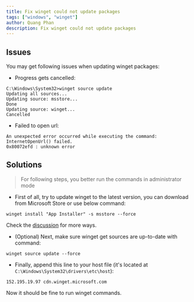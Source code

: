```yaml
---
title: Fix winget could not update packages
tags: ["windows", "winget"]
author: Quang Phan
description: Fix winget could not update packages
---
```


## Issues

You may get following issues when updating winget packages:

- Progress gets cancelled:

```
C:\Windows\System32>winget source update
Updating all sources...
Updating source: msstore...
Done
Updating source: winget...
Cancelled
```

- Failed to open url:

```
An unexpected error occurred while executing the command:
InternetOpenUrl() failed.
0x80072efd : unknown error
```

## Solutions

> For following steps, you better run the commands in administrator mode

- First of all, try to update winget to the latest version, you can download from Microsoft Store or use below command:

```
winget install "App Installer" -s msstore --force
```

Check the [discussion](https://github.com/microsoft/winget-cli/issues/3652) for more ways.

- (Optional) Next, make sure winget get sources are up-to-date with command:

```
winget source update --force
```

- Finally, append this line to your host file (it's located at `C:\Windows\System32\drivers\etc\host`):

```
152.195.19.97 cdn.winget.microsoft.com
```

Now it should be fine to run winget commands.

